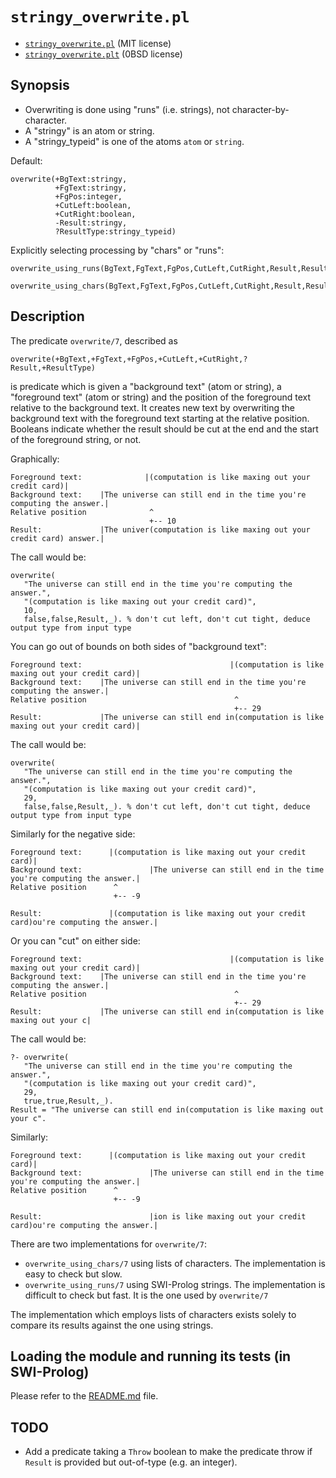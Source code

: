 # `stringy_overwrite.pl`

- [`stringy_overwrite.pl`](stringy_overwrite.pl) (MIT license) 
- [`stringy_overwrite.plt`](stringy_overwrite.plt) (0BSD license)

## Synopsis

- Overwriting is done using "runs" (i.e. strings), not character-by-character.
- A "stringy" is an atom or string.
- A "stringy_typeid" is one of the atoms `atom` or `string`.

Default:

```
overwrite(+BgText:stringy,
          +FgText:stringy,
          +FgPos:integer,
          +CutLeft:boolean,
          +CutRight:boolean,
          -Result:stringy,
          ?ResultType:stringy_typeid)
```

Explicitly selecting processing by "chars" or "runs":

```
overwrite_using_runs(BgText,FgText,FgPos,CutLeft,CutRight,Result,ResultType)  
```

```
overwrite_using_chars(BgText,FgText,FgPos,CutLeft,CutRight,Result,ResultType)
```

## Description

The predicate `overwrite/7`, described as 

```
overwrite(+BgText,+FgText,+FgPos,+CutLeft,+CutRight,?Result,+ResultType)
```

is predicate which is given a "background text" (atom or string), a "foreground text" (atom or string)
and the position of the foreground text relative to the background text. It creates
new text by overwriting the background text with the foreground text starting at the
relative position. Booleans indicate whether the result should be cut at the end and the start of
the foreground string, or not.

Graphically:

```
Foreground text:              |(computation is like maxing out your credit card)|
Background text:    |The universe can still end in the time you're computing the answer.|
Relative position              ^
                               +-- 10
Result:             |The univer(computation is like maxing out your credit card) answer.|
```

The call would be:

```
overwrite(
   "The universe can still end in the time you're computing the answer.",
   "(computation is like maxing out your credit card)",
   10,
   false,false,Result,_). % don't cut left, don't cut tight, deduce output type from input type
```

You can go out of bounds on both sides of "background text":

```
Foreground text:                                 |(computation is like maxing out your credit card)|
Background text:    |The universe can still end in the time you're computing the answer.|
Relative position                                 ^
                                                  +-- 29
Result:             |The universe can still end in(computation is like maxing out your credit card)|
```

The call would be:

```
overwrite(
   "The universe can still end in the time you're computing the answer.",
   "(computation is like maxing out your credit card)",
   29,
   false,false,Result,_). % don't cut left, don't cut tight, deduce output type from input type
```

Similarly for the negative side:

```
Foreground text:      |(computation is like maxing out your credit card)|
Background text:               |The universe can still end in the time you're computing the answer.|
Relative position      ^
                       +-- -9

Result:               |(computation is like maxing out your credit card)ou're computing the answer.|
```

Or you can "cut" on either side:

```
Foreground text:                                 |(computation is like maxing out your credit card)|
Background text:    |The universe can still end in the time you're computing the answer.|
Relative position                                 ^
                                                  +-- 29
Result:             |The universe can still end in(computation is like maxing out your c|
```

The call would be:

```
?- overwrite(
   "The universe can still end in the time you're computing the answer.",
   "(computation is like maxing out your credit card)",
   29,
   true,true,Result,_).
Result = "The universe can still end in(computation is like maxing out your c".
```

Similarly:

```
Foreground text:      |(computation is like maxing out your credit card)|
Background text:               |The universe can still end in the time you're computing the answer.|
Relative position      ^
                       +-- -9

Result:                        |ion is like maxing out your credit card)ou're computing the answer.|
```

There are two implementations for `overwrite/7`:

- `overwrite_using_chars/7` using lists of characters. The implementation is easy to check but slow.
- `overwrite_using_runs/7` using SWI-Prolog strings. The implementation is difficult to check but fast. It is the one used by `overwrite/7`

The implementation which employs lists of characters exists solely to compare its results
against the one using strings.

## Loading the module and running its tests (in SWI-Prolog)

Please refer to the [README.md](README.md) file.

## TODO

- Add a predicate taking a `Throw` boolean to make the predicate throw if `Result` is provided but out-of-type (e.g. an integer).

